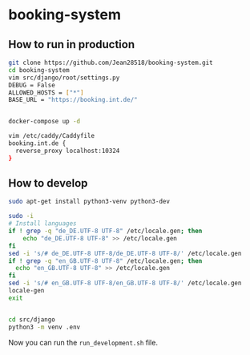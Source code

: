 # booking-system

## How to run in production

```bash
git clone https://github.com/Jean28518/booking-system.git
cd booking-system
vim src/django/root/settings.py
DEBUG = False
ALLOWED_HOSTS = ["*"]
BASE_URL = "https://booking.int.de/"


docker-compose up -d

vim /etc/caddy/Caddyfile
booking.int.de {
  reverse_proxy localhost:10324
}
```

## How to develop

```bash
sudo apt-get install python3-venv python3-dev

sudo -i
# Install languages
if ! grep -q "de_DE.UTF-8 UTF-8" /etc/locale.gen; then
    echo "de_DE.UTF-8 UTF-8" >> /etc/locale.gen
fi
sed -i 's/# de_DE.UTF-8 UTF-8/de_DE.UTF-8 UTF-8/' /etc/locale.gen
if ! grep -q "en_GB.UTF-8 UTF-8" /etc/locale.gen; then
  echo "en_GB.UTF-8 UTF-8" >> /etc/locale.gen
fi
sed -i 's/# en_GB.UTF-8 UTF-8/en_GB.UTF-8 UTF-8/' /etc/locale.gen
locale-gen
exit


cd src/django
python3 -m venv .env
```

Now you can run the `run_development.sh` file.

